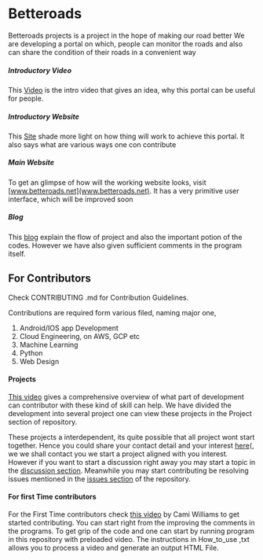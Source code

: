 # Betteroads

Betteroads projects is a project in the hope of making our road better
We are developing a portal on which, people can monitor the  roads and also can share the condition of their roads in a convenient way
##### Introductory Video
This [Video](www.betteroads.net/index#intro) is the intro video that gives an idea, why this portal can be useful for people.
##### Introductory Website
This [Site](www.betteroads.net/index) shade more light on how thing will work to achieve this portal. It also says what are various ways one con contribute
##### Main Website
To get an glimpse of how will the working website looks, visit [www.betteroads.net](www.betteroads.net). It has a very primitive user interface, which will be improved soon
##### Blog
This [blog](www.xplorml.in) explain the flow of project and also the important potion of the codes. However we have also given sufficient comments in the program itself.

## For Contributors

Check CONTRIBUTING .md for Contribution Guidelines.

Contributions are required form various filed, naming major one, 
1. Android/IOS app Development
2. Cloud Engineering, on AWS, GCP etc
3. Machine Learning
4. Python
5. Web Design
#### Projects
[This video](www.betteroads.net/index#contribute) gives a comprehensive overview of what part of development can contributor with these kind of skill can help. We have divided the development into several project one can view these projects in the Project section of repository. 

These projects a interdependent,  its quite possible that all project wont start together. Hence you could share your contact detail and your interest [here](www.betteroads.net/index#IWasHere)(, we we shall contact you we start a project aligned with you interest. However if you want to start a discussion right away you may start a topic in the [discussion section](https://github.com/manish-sin/BetteRoads/discussions). Meanwhile you may start contributing be resolving issues mentioned in the [issues section](https://github.com/manish-sin/BetteRoads/issues) of the repository.
#### For first Time contributors

For the First Time contributors check [this video](https://www.youtube.com/watch?v=c6b6B9oN4Vg) by Cami Williams to get started contributing. You can start right from the improving the comments in the programs.
To get grip of the code and one can start by running program in this repository with preloaded video. The instructions in How_to_use ,txt allows you to process a video and generate an output HTML File.
